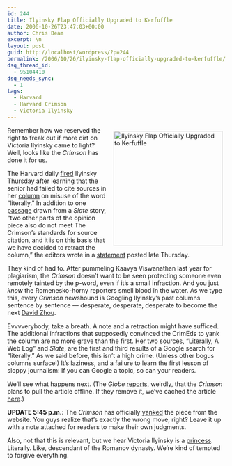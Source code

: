 ```yaml
---
id: 244
title: Ilyinsky Flap Officially Upgraded to Kerfuffle
date: 2006-10-26T23:47:03+00:00
author: Chris Beam
excerpt: \n
layout: post
guid: http://localhost/wordpress/?p=244
permalink: /2006/10/26/ilyinsky-flap-officially-upgraded-to-kerfuffle/
dsq_thread_id:
  - 95104410
dsq_needs_sync:
  - 1
tags:
  - Harvard
  - Harvard Crimson
  - Victoria Ilyinsky
---
```

<img width="250" vspace="10" hspace="10" height="264" border="0" align="right" src="http://www.ivygateblog.com/wp-content/uploads/2006/10/ilyinsky2.jpg" alt="Ilyinsky Flap Officially Upgraded to Kerfuffle" />Remember how we reserved the right to freak out if more dirt on Victoria Ilyinsky came to light? Well, looks like the _Crimson_ has done it for us.

The Harvard daily [fired](http://www.boston.com/news/globe/city_region/breaking_news/2006/10/harvard_crimson.html) Ilyinsky Thursday after learning that the senior had failed to cite sources in her [column](http://www.thecrimson.com/article.aspx?ref=514975) on misuse of the word &#8220;literally.&#8221; In addition to one [passage](http://www.ivygateblog.com/2006/10/victoria_ilyinsky_were_letting_you_off_with_a_warning.html) drawn from a _Slate_ story, &#8220;two other parts of the opinion piece also do not meet The Crimson&#8217;s standards for source citation, and it is on this basis that we have decided to retract the column,&#8221; the editors wrote in a [statement](http://www.thecrimson.com/article.aspx?ref=515308) posted late Thursday.

They kind of had to. After pummeling Kaavya Viswanathan last year for plagiarism, the _Crimson_ doesn&#8217;t want to be seen protecting someone even remotely tainted by the p-word, even if it&#8217;s a small infraction. And you just _know_ the Romenesko-horny reporters smell blood in the water. As we type this, every _Crimson_ newshound is Googling Ilyinsky&#8217;s past columns sentence by sentence &#8212; desperate, desperate, desperate to become the next [David Zhou](http://www.thecrimson.com/article.aspx?ref=512948).

Evvvverybody, take a breath. A note and a retraction might have sufficed. The additional infractions that supposedly convinced the CrimEds to yank the column are no more grave than the first. Her two sources, &#8220;Literally, A Web Log&#8221; and _Slate_, are the first and third results of a Google search for &#8220;literally.&#8221; As we said before, this isn&#8217;t a high crime. (Unless other bogus columns surface!) It&#8217;s laziness, and a failure to learn the first lesson of sloppy journalism: If you can Google a topic, so can your readers.

We&#8217;ll see what happens next. (The _Globe_ [reports](http://www.boston.com/news/globe/city_region/breaking_news/2006/10/harvard_crimson.html), weirdly, that the&nbsp;_Crimson_ plans to pull the article offline. If they remove it, we&#8217;ve cached the article [here](http://www.ivygateblog.com/ilyinsky%20literally.html).)

**UPDATE 5:45 p.m.:** The _Crimson_ has officially [yanked](http://www.thecrimson.com/article.aspx?ref=515328) the piece from the website. You guys realize that&#8217;s exactly the wrong move, right? Leave it up with a note attached for readers to make their own judgments.

Also, not that this is relevant, but we hear Victoria Ilyinsky is a [princess](http://www.btinternet.com/~allan_raymond/Russian_Royal_Family.htm). Literally. Like, descendant of the Romanov dynasty. We&#8217;re kind of tempted to forgive everything.